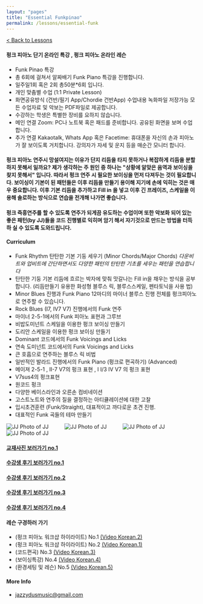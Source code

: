 ```yaml
---
layout: "pages"
title: "Essential Funkpinao"
permalink: /lessons/essential-funk
---
```

<a href="/lessons">< Back to Lessons</a>

#### 펑크 피아노 단기 온라인 특강 , 펑크 피아노 온라인 레슨

- Funk Pinao 특강 
- 총 6회에 걸쳐서 알짜배기 Funk Piano 특강을 진행합니다. 
- 일주일1회 혹은 2회 총50분*6회 입니다. 
- 개인 맞춤별 수업 (1:1 Private Lesson)
- 화면공유방식 (건반/필기 App/Chordie 건반App) 수업내용 녹화파일 저장가능 모든 수업자료 및 악보는  PDF파일로 제공합니다.
- 수강하는 학생은 특별한 장비를 요하지 않습니다.
- 메인 연결 Zoom: PC나 노트북 혹은 패드를 준비합니다. 공유된 화면을 보며 수업합니다.
- 추가 연결 Kakaotalk, Whats App 혹은 Facetime: 휴대폰을 자신의 손과 피아노가 잘 보이도록 거치합니다. 강의자가 자세 및 운지 등을 매순간 모니터 합니다.

#### 펑크 피아노 연주시 망설여지는 이유가 단지 리듬을 타지 못하거나 복잡하게 리듬을 분할하지 못해서 일까요? 제가 생각하는 주 원인 중 하나는 "상황에 알맞은 음역과 보이싱을 찾지 못해서" 입니다. 따라서 펑크 연주 시 필요한 보이싱을 먼저 다져두는 것이 필요합니다. 보이싱이 기본이 된 패턴들은 이후 리듬을 만들기 용이해 지기에 손에 익히는 것은 매우 중요합니다. 이후 기본 리듬을 추가하고 Fill in 을 넣고 이후 긴 프레이즈, 스케일을 이용해 솔로하는 방식으로 연습을 전개해 나가면 좋습니다. 

#### 펑크 즉흥연주를 할 수 있도록 연주가 되게끔 유도하는 수업이며 또한 악보화 되어 있는 좋은 패턴(by JJ)들을 코드 진행별로 익히며 암기 해서 자기것으로 만드는 방법을 터득하 실 수 있도록 도와드립니다. 


#### Curriculum
- Funk Rhythm 탄탄한 기본 기둥 세우기 (Minor Chords/Major Chords)
*다운비트와 업비트에 간단하면서도 다양한 패턴의 탄탄한 기초를 세우는 패턴을 연습합니다*
- 탄탄한 기둥 기본 리듬에 흐르는 박자에 맞춰 맛갈나는 Fill in을 채우는 방식을 공부합니다. (리듬만들기 유용한 화성형 블루스 릭, 블루스스케일, 펜타토닉을 사용 법) 
- Minor Blues 진행과 Funk Piano 12마디의 마이너 블루스 진행 전체를 펑크피아노로 연주할 수 있습니다.
- Rock Blues (I7, IV7 V7) 진행에서의 Funk 연주 
- 마이너 2-5-1에서의 Funk 피아노 표현과 그루브 
- 비밥도미넌트 스케일을 이용한 펑크 보이싱 만들기 
- 도리안 스케일을 이용한 펑크 보이싱 만들기 
- Dominant 코드에서의 Funk Voicings and Licks 
- 연속 도미넌트 코드에서의 Funk Voicings and Licks
- 큰 호흡으로 연주하는 블루스 릭 비법
- 일반적인 발라드 진행에서의 Funk Piano (펑크로 편곡하기) (Advanced)
- 메이져 2-5-1 , II-7 V7의 펑크 표현 , I  I/3 IV V7 의 펑크 표현
- V7sus4의 펑크표현
- 원코드 펑크
- 다양한 베이스라인과 오른손 컴비네이션 
- 고스트노트와 연주의 질을 결정하는 아티큘레이션에 대한 고찰 
- 입시초견훈련 (Funk/Straight), 대표적이고 까다로운 초견 진행. 
- 대표적인 Funk 곡들의 테마 만들기 

<img src="https://jjmusic-online.github.io/assets/images/funkfotoalltogether.jpeg" alt="JJ Photo of JJ"
	title="Photo of JJ" style="min-width: 150px" />
<img src="https://jjmusic-online.github.io/assets/images/Lessonshot.jpeg" alt="JJ Photo of JJ"
	title="Photo of JJ" style="min-width: 150px" />
<img src="https://jjmusic-online.github.io/assets/images/kakao-1.jpeg" alt="JJ Photo of JJ"
	title="Photo of JJ" style="min-width: 150px" />
<img src="https://jjmusic-online.github.io/assets/images/kakao-2.jpeg" alt="JJ Photo of JJ"
title="Photo of JJ" style="min-width: 150px" />

#### <a href="https://jjmusic-online.github.io/assets/images/funkpdf.jpeg">교재사진 보러가기 no.1</a>
#### <a href="https://jjmusic-online.github.io/assets/images/photo13.jpg">수강생 후기 보러가기 no.1</a>
#### <a href="https://jjmusic-online.github.io/assets/images/Onlinefeedback2.jpg">수강생 후기 보러가기 no.2</a>
#### <a href="https://jjmusic-online.github.io/assets/images/feedback3.JPG">수강생 후기 보러가기 no.3</a>
#### <a href="https://jjmusic-online.github.io/assets/images/feedback4.JPG">수강생 후기 보러가기 no.4</a>




#### 레슨 구경하러 가기 
- (펑크 피아노 워크샵 하이라이트) No.1
    <a href="https://youtu.be/SaeBq5GyAEw" target="_blank"> (Video Korean.2)</a> 
- (펑크 피아노 워크샵 하이라이트) No.2
    <a href="https://youtu.be/93QkhEATEMc" target="_blank"> (Video Korean.1)</a>  
- (코드편곡) No.3
    <a href="https://youtu.be/peX0o5pAD2Q" target="_blank"> (Video Korean.3)</a>
- (보이싱특강) No.4
    <a href="https://youtu.be/hi-q-cANOEc" target="_blank"> (Video Korean.4)</a>
- (환경세팅 및 레슨) No.5
    <a href="https://youtu.be/AVtyd8GAnoM" target="_blank"> (Video Korean.5)</a>



#### More Info
- jazzydusmusic@gmail.com 






